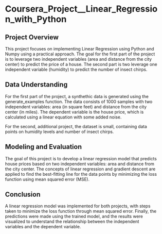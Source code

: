 # Coursera_Project__Linear_Regression_with_Python

## Project Overview
This project focuses on implementing Linear Regression using Python and Numpy using a practical approach. The goal for the first part of the project is to leverage two independent variables (area and distance from the city center) to predict the price of a house. The second part is two leverage one independent variable (humidity) to predict the number of insect chirps.

## Data Understanding
For the first part of the project, a synthethic data is generated using the generate_examples function. The data consists of 1000 samples with two independent variables: area (in square feet) and distance from the city center (in miles). The dependent variable is the house price, which is calculated using a linear equation with some added noise.

For the second, additional project, the dataset is small, containing data points on humidity levels and number of insect chirps.

## Modeling and Evaluation
The goal of this project is to develop a linear regression model that predicts house prices based on two independent variables: area and distance from the city center. The concepts of linear regression and gradient descent are applied to find the best-fitting line for the data points by minimizing the loss function using mean squared error (MSE).

## Conclusion
A linear regression model was implemented for both projects, with steps taken to minimize the loss function through mean squared error. Finally, the predictions were made using the trained model, and the results were visualized to understand the relationship between the independent variables and the dependent variable.